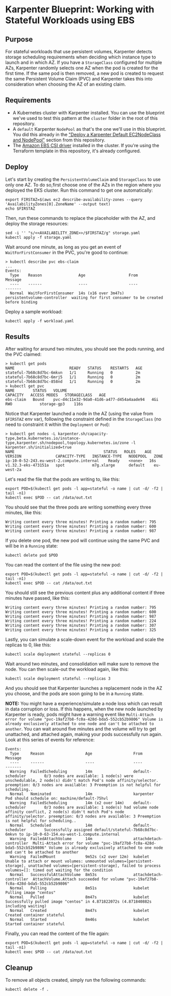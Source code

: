 # Karpenter Blueprint: Working with Stateful Workloads using EBS

## Purpose
For stateful workloads that use persistent volumes, Karpenter detects storage scheduling requirements when deciding which instance type to launch and in which AZ. If you have a `StorageClass` configured for multiple AZs, Karpenter randomly selects one AZ when the pod is created for the first time. If the same pod is then removed, a new pod is created to request the same Persistent Volume Claim (PVC) and Karpenter takes this into consideration when choosing the AZ of an existing claim.

## Requirements

* A Kubernetes cluster with Karpenter installed. You can use the blueprint we've used to test this pattern at the `cluster` folder in the root of this repository.
* A `default` Karpenter `NodePool` as that's the one we'll use in this blueprint. You did this already in the ["Deploy a Karpenter Default EC2NodeClass and NodePool"](../../README.md) section from this repository.
* The [Amazon EBS CSI driver](https://docs.aws.amazon.com/eks/latest/userguide/managing-ebs-csi.html) installed in the cluster. If you're using the Terraform template in this repository, it's already configured.

## Deploy
Let's start by creating the `PersistentVolumeClaim` and `StorageClass` to use only one AZ. To do so,first choose one of the AZs in the region where you deployed the EKS cluster. Run this command to get one automatically:

```
export FIRSTAZ=$(aws ec2 describe-availability-zones --query 'AvailabilityZones[0].ZoneName' --output text)
echo $FIRSTAZ
```

Then, run these commands to replace the placeholder with the AZ, and deploy the storage resources:

```
sed -i '' "s/<<AVAILABILITY_ZONE>>/$FIRSTAZ/g" storage.yaml
kubectl apply -f storage.yaml
```

Wait around one minute, as long as you get an event of `WaitForFirstConsumer` in the PVC, you're good to continue:

```
> kubectl describe pvc ebs-claim
...
Events:
  Type    Reason                Age                   From                         Message
  ----    ------                ----                  ----                         -------
  Normal  WaitForFirstConsumer  14s (x16 over 3m47s)  persistentvolume-controller  waiting for first consumer to be created before binding
```

Deploy a sample workload:

```
kubectl apply -f workload.yaml
```

## Results
After waiting for around two minutes, you should see the pods running, and the PVC claimed:

```
> kubectl get pods
NAME                        READY   STATUS    RESTARTS   AGE
stateful-7b68c8d7bc-6mkvn   1/1     Running   0          2m
stateful-7b68c8d7bc-6mrj5   1/1     Running   0          2m
stateful-7b68c8d7bc-858nd   1/1     Running   0          2m
> kubectl get pvc
NAME        STATUS   VOLUME                                     CAPACITY   ACCESS MODES   STORAGECLASS   AGE
ebs-claim   Bound    pvc-d4c11e32-9da0-41d6-a477-d454a4aade94   4Gi        RWO            storage-gp3    116s
```

Notice that Karpenter launched a node in the AZ (using the value from `$FIRSTAZ` env var), following the constraint defined in the `StorageClass` (no need to constraint it within the `Deployment` or `Pod`):

```
> kubectl get nodes -L karpenter.sh/capacity-type,beta.kubernetes.io/instance-type,karpenter.sh/nodepool,topology.kubernetes.io/zone -l karpenter.sh/initialized=true
NAME                                       STATUS   ROLES    AGE     VERSION               CAPACITY-TYPE   INSTANCE-TYPE   NODEPOOL   ZONE
ip-10-0-52-243.eu-west-2.compute.internal    Ready    <none>   16s   v1.32.3-eks-473151a   spot            m7g.xlarge      default    eu-west-2a
```

Let's read the file that the pods are writing to, like this:

```
export POD=$(kubectl get pods -l app=stateful -o name | cut -d/ -f2 | tail -n1)
kubectl exec $POD -- cat /data/out.txt
```

You should see that the three pods are writing something every three minutes, like this:

```
Writing content every three minutes! Printing a random number: 795
Writing content every three minutes! Printing a random number: 600
Writing content every three minutes! Printing a random number: 987
```

If you delete one pod, the new pod will continue using the same PVC and will be in a `Running` state:

```
kubectl delete pod $POD
```

You can read the content of the file using the new pod:

```
export POD=$(kubectl get pods -l app=stateful -o name | cut -d/ -f2 | tail -n1)
kubectl exec $POD -- cat /data/out.txt
```

You should still see the previous content plus any additional content if three minutes have passed, like this:

```
Writing content every three minutes! Printing a random number: 795
Writing content every three minutes! Printing a random number: 600
Writing content every three minutes! Printing a random number: 987
Writing content every three minutes! Printing a random number: 224
Writing content every three minutes! Printing a random number: 307
Writing content every three minutes! Printing a random number: 325
```

Lastly, you can simulate a scale-down event for the workload and scale the replicas to 0, like this:

```
kubectl scale deployment stateful --replicas 0
```

Wait around two minutes, and consolidation will make sure to remove the node. You can then scale-out the workload again, like this:

```
kubectl scale deployment stateful --replicas 3
```

And you should see that Karpenter launches a replacement node in the AZ you choose, and the pods are soon going to be in a `Running` state.

**NOTE:** You might have a experience/simulate a node loss which can result in data corruption or loss. If this happens, when the new node launched by Karpenter is ready, pods might have a warning event like `Multi-Attach error for volume "pvc-19af27b8-fc0a-428d-bda5-552cb52b9806" Volume is already exclusively attached to one node and can't be attached to another`. You can wait around five minutes and the volume will try to get unattached, and attached again, making your pods successfully run again. Look at this series of events for reference:

```
Events:
  Type     Reason                  Age                  From                     Message
  ----     ------                  ----                 ----                     -------
  Warning  FailedScheduling        14m                  default-scheduler        0/3 nodes are available: 1 node(s) were unschedulable, 2 node(s) didn't match Pod's node affinity/selector. preemption: 0/3 nodes are available: 3 Preemption is not helpful for scheduling..
  Normal   Nominated               14m                  karpenter                Pod should schedule on: machine/default-75hvl
  Warning  FailedScheduling        14m (x2 over 14m)    default-scheduler        0/3 nodes are available: 1 node(s) had volume node affinity conflict, 2 node(s) didn't match Pod's node affinity/selector. preemption: 0/3 nodes are available: 3 Preemption is not helpful for scheduling..
  Normal   Scheduled               14m                  default-scheduler        Successfully assigned default/stateful-7b68c8d7bc-6mkvn to ip-10-0-63-154.eu-west-1.compute.internal
  Warning  FailedAttachVolume      14m                  attachdetach-controller  Multi-Attach error for volume "pvc-19af27b8-fc0a-428d-bda5-552cb52b9806" Volume is already exclusively attached to one node and can't be attached to another
  Warning  FailedMount             9m52s (x2 over 12m)  kubelet                  Unable to attach or mount volumes: unmounted volumes=[persistent-storage], unattached volumes=[persistent-storage], failed to process volumes=[]: timed out waiting for the condition
  Normal   SuccessfulAttachVolume  8m53s                attachdetach-controller  AttachVolume.Attach succeeded for volume "pvc-19af27b8-fc0a-428d-bda5-552cb52b9806"
  Normal   Pulling                 8m51s                kubelet                  Pulling image "centos"
  Normal   Pulled                  8m47s                kubelet                  Successfully pulled image "centos" in 4.871822072s (4.871840882s including waiting)
  Normal   Created                 8m47s                kubelet                  Created container stateful
  Normal   Started                 8m46s                kubelet                  Started container stateful
```

Finally, you can read the content of the file again:

```
export POD=$(kubectl get pods -l app=stateful -o name | cut -d/ -f2 | tail -n1)
kubectl exec $POD -- cat /data/out.txt
```

## Cleanup
To remove all objects created, simply run the following commands:

```
kubectl delete -f .
```
